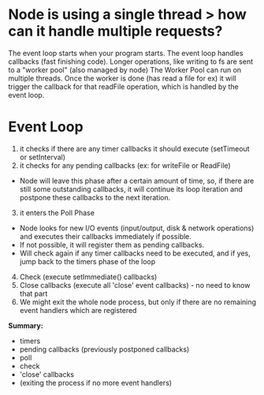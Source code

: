 # Node is using a single thread > how can it handle multiple requests?
The event loop starts when your program starts.
The event loop handles callbacks (fast finishing code).
Longer operations, like writing to fs are sent to a "worker pool" (also managed by node)
The Worker Pool can run on multiple threads.
Once the worker is done (has read a file for ex) it will trigger the callback for that readFile operation, which is handled by the event loop.

# Event Loop
1. it checks if there are any timer callbacks it should execute (setTimeout or setInterval)
2. it checks for any pending callbacks (ex: for writeFile or ReadFile)
  - Node will leave this phase after a certain amount of time, so, if there are still some outstanding callbacks, it will continue its loop iteration and postpone these callbacks to the next iteration.
3. it enters the Poll Phase
  - Node looks for new I/O events (input/output, disk & network operations) and executes their callbacks immediately if possible.
  - If not possible, it will register them as pending callbacks.
  - Will check again if any timer callbacks need to be executed, and if yes, jump back to the timers phase of the loop
4. Check (execute setImmediate() callbacks)
5. Close callbacks (execute all 'close' event callbacks) - no need to know that part
6. We might exit the whole node process, but only if there are no remaining event handlers which are registered

**Summary:**
- timers
- pending callbacks (previously postponed callbacks)
- poll
- check
- 'close' callbacks
- (exiting the process if no more event handlers)